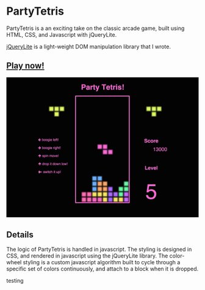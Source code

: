 
# PartyTetris

PartyTetris is a an exciting take on the classic arcade game, built using HTML, CSS, and Javascript with jQueryLite.

[jQueryLite](../../../jQueryLite) is a light-weight DOM manipulation library that I wrote.

## <a href='http://pmckelvy1.github.io/PartyTetris/'>Play now!</a>

![PartyTetris!](/party-tetris-screenshot.jpg "PartyTetris")

## Details

The logic of PartyTetris is handled in javascript.  The styling is designed in CSS, and rendered in javascript using the jQueryLite library.  The color-wheel styling is a custom javascript algorithm built to cycle through a specific set of colors continuously, and attach to a block when it is dropped.

testing